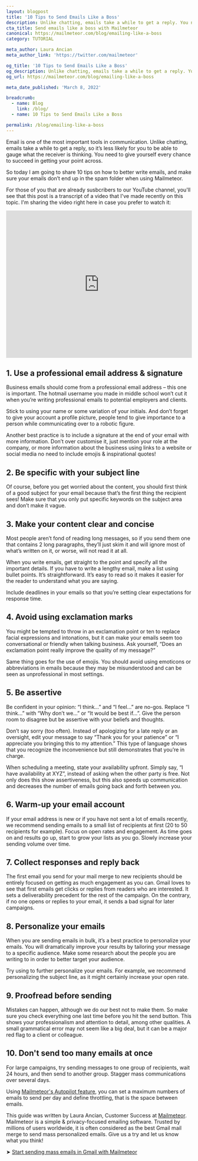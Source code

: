 ```yaml
---
layout: blogpost
title: '10 Tips to Send Emails Like a Boss'
description: Unlike chatting, emails take a while to get a reply. You need to give yourself every chance to succeed in getting your point across. In this post, Laura shares 10 tips on how to write better emails.
cta_title: Send emails like a boss with Mailmeteor
canonical: https://mailmeteor.com/blog/emailing-like-a-boss
category: TUTORIAL

meta_author: Laura Ancian
meta_author_link: 'https://twitter.com/mailmeteor'

og_title: '10 Tips to Send Emails Like a Boss'
og_description: Unlike chatting, emails take a while to get a reply. You need to give yourself every chance to succeed in getting your point across. In this post, Laura shares 10 tips on how to write better emails.
og_url: https://mailmeteor.com/blog/emailing-like-a-boss

meta_date_published: 'March 8, 2022'

breadcrumb:
  - name: Blog
    link: /blog/
  - name: 10 Tips to Send Emails Like a Boss

permalink: /blog/emailing-like-a-boss
---
```


Email is one of the most important tools in communication. Unlike chatting, emails take a while to get a reply, so it’s less likely for you to be able to gauge what the receiver is thinking. You need to give yourself every chance to succeed in getting your point across.

So today I am going to share 10 tips on how to better write emails, and make sure your emails don’t end up in the spam folder when using Mailmeteor.

For those of you that are already susbcribers to our YouTube channel, you'll see that this post is a transcript of a video that I've made recently on this topic. I'm sharing the video right here in case you prefer to watch it:

<iframe style="width: 100%; min-height: 400px"
    loading="lazy"
    class="embed-responsive-item"
    title="Mailmeteor Product Tour"
    show-info="O"
    src="https://www.youtube.com/embed/TvMZPtWpkR8"
    frameborder="0"
    allow="accelerometer; autoplay; encrypted-media; gyroscope; picture-in-picture"
    allowfullscreen
    ></iframe>

## 1. Use a professional email address & signature

Business emails should come from a professional email address – this one is important. The hotmail username you made in middle school won’t cut it when you’re writing professional emails to potential employers and clients.

Stick to using your name or some variation of your initials. And don’t forget to give your account a profile picture, people tend to give importance to a person while communicating over to a robotic figure.

Another best practice is to include a signature at the end of your email with more information. Don’t over customise it, just mention your role at the company, or more information about the business using links to a website or social media no need to include emojis & inspirational quotes!

## 2. Be specific with your subject line

Of course, before you get worried about the content, you should first think of a good subject for your email because that’s the first thing the recipient sees! Make sure that you only put specific keywords on the subject area and don’t make it vague.

## 3. Make your content clear and concise

Most people aren’t fond of reading long messages, so if you send them one that contains 2 long paragraphs, they’ll just skim it and will ignore most of what’s written on it, or worse, will not read it at all.

When you write emails, get straight to the point and specify all the important details. If you have to write a lengthy email, make a list using bullet points. It’s straightforward. It’s easy to read so it makes it easier for the reader to understand what you are saying.

Include deadlines in your emails so that you’re setting clear expectations for response time.

## 4. Avoid using exclamation marks

You might be tempted to throw in an exclamation point or ten to replace facial expressions and intonations, but it can make your emails seem too conversational or friendly when talking business. Ask yourself, “Does an exclamation point really improve the quality of my message?”

Same thing goes for the use of emojis. You should avoid using emoticons or abbreviations in emails because they may be misunderstood and can be seen as unprofessional in most settings.

## 5. Be assertive

Be confident in your opinion: “I think…” and “I feel…” are no-gos. Replace “I think…” with “Why don’t we…” or “It would be best if…”. Give the person room to disagree but be assertive with your beliefs and thoughts.

Don’t say sorry (too often). Instead of apologizing for a late reply or an oversight, edit your message to say “Thank you for your patience” or “I appreciate you bringing this to my attention.” This type of language shows that you recognize the inconvenience but still demonstrates that you’re in charge.

When scheduling a meeting, state your availability upfront. Simply say, “I have availability at XYZ”, instead of asking when the other party is free. Not only does this show assertiveness, but this also speeds up communication and decreases the number of emails going back and forth between you.

## 6. Warm-up your email account

If your email address is new or if you have not sent a lot of emails recently, we recommend sending emails to a small list of recipients at first (20 to 50 recipients for example). Focus on open rates and engagement. As time goes on and results go up, start to grow your lists as you go. Slowly increase your sending volume over time.

## 7. Collect responses and reply back

The first email you send for your mail merge to new recipients should be entirely focused on getting as much engagement as you can. Gmail loves to see that first emails get clicks or replies from readers who are interested. It sets a deliverability precedent for the rest of the campaign. On the contrary, if no one opens or replies to your email, it sends a bad signal for later campaigns.

## 8. Personalize your emails

When you are sending emails in bulk, it’s a best practice to personalize your emails​. You will dramatically improve your results by tailoring your message to a specific audience. Make some research about the people you are writing to in order to better target your audience.

Try using to further personalize your emails. For example, we recommend personalizing the subject line, as it might certainly increase your open rate.

## 9. Proofread before sending

Mistakes can happen, although we do our best not to make them. So make sure you check everything one last time before you hit the send button. This shows your professionalism and attention to detail, among other qualities. A small grammatical error may not seem like a big deal, but it can be a major red flag to a client or colleague.

## 10. Don't send too many emails at once

For large campaigns, try sending messages to one group of recipients, wait 24 hours, and then send to another group. Stagger mass communications over several days.

Using [Mailmeteor's Autopilot feature](/blog/autopilot), you can set a maximum numbers of emails to send per day and define throttling, that is the space between emails.

<div class="blogpost-endnote">
  <p>This guide was written by Laura Ancian, Customer Success at <a href="/">Mailmeteor</a>. Mailmeteor is a simple & privacy-focused emailing software. Trusted by millions of users worldwide, it is often considered as the best Gmail mail merge to send mass personalized emails. Give us a try and let us know what you think!</p>

  <p>➤ <a href="/" class="font-weight-bold">Start sending mass emails in Gmail with Mailmeteor</a></p>
</div>
